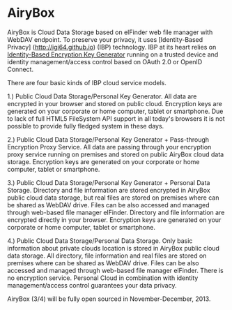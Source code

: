 AiryBox
=======

AiryBox is Cloud Data Storage based on elFinder web file manager with WebDAV endpoint.
To preserve your privacy, it uses [Identity-Based Privacy] (http://igi64.github.io) (IBP) technology.
IBP at its heart relies on [Identity-Based Encryption Key Generator]( https://github.com/igi64/airykey) running on a trusted device and
identity management/access control based on OAuth 2.0 or OpenID Connect.

There are four basic kinds of IBP cloud service models.

1.) Public Cloud Data Storage/Personal Key Generator. All data are encrypted in your browser and stored on public cloud.
	Encryption keys are generated on your corporate or home computer, tablet or smartphone.
	Due to lack of full HTML5 FileSystem API support in all today's browsers it is not possible to provide fully fledged system in these days.

2.) Public Cloud Data Storage/Personal Key Generator + Pass-through Encryption Proxy Service.
	All data are passing through your encryption proxy service running on premises and stored on public AiryBox cloud data storage.
	Encryption keys are generated on your corporate or home computer, tablet or smartphone.
	
3.) Public Cloud Data Storage/Personal Key Generator + Personal Data Storage.
	Directory and file information are stored encrypted in AiryBox public cloud data storage, but real files are stored on premises where can be shared as WebDAV drive.
	Files can be also accessed and managed through web-based file manager elFinder. Directory and file information are encrypted directly in your browser.
	Encryption keys are generated on your corporate or home computer, tablet or smartphone.

4.) Public Cloud Data Storage/Personal Data Storage.
	Only basic information about private clouds location is stored in AiryBox public cloud data storage. 
	All directory, file information and real files are stored on premises where can be shared as WebDAV drive.
	Files can be also accessed and managed through web-based file manager elFinder. There is no encryption service.
	Personal Cloud in combination with identity management/access control guarantees your data privacy. 
	

AiryBox (3/4) will be fully open sourced in November-December, 2013.
